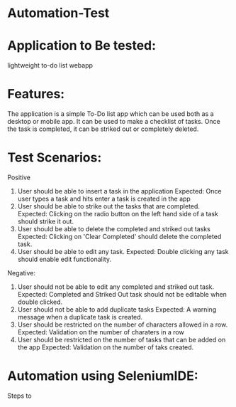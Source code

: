 # Automation-Test

# Application to Be tested:
  lightweight to-do list webapp
  
# Features:
  The application is a simple To-Do list app which can be used both as a desktop or mobile app. It can be used to make a checklist of tasks. 
  Once the task is completed, it can be striked out or completely deleted. 
  
# Test Scenarios:
  Positive
  1. User should be able to insert a task in the application
    Expected: Once user types a task and hits enter a task is created in the app
  2. User should be able to strike out the tasks that are completed.
    Expected: Clicking on the radio button on the left hand side of a task should strike it out.
  3. User should be able to delete the completed and striked out tasks
    Expected: Clicking on 'Clear Completed' should delete the completed task.
  4. User should be able to edit any task.
    Expected: Double clicking any task should enable edit functionality.
    
   Negative:
   1. User should not be able to edit any completed and striked out task.
      Expected: Completed and Striked Out task should not be editable when double clicked.
   2. User should not be able to add duplicate tasks
      Expected: A warning message when a duplicate task is created.
   3. User should be restricted on the number of characters allowed in a row.
      Expected: Validation on the number of charaters in a row
   4. User should be restricted on the number of tasks that can be added on the app
      Expected: Validation on the number of taks created.
      
 # Automation using SeleniumIDE:
 
 Steps to 



